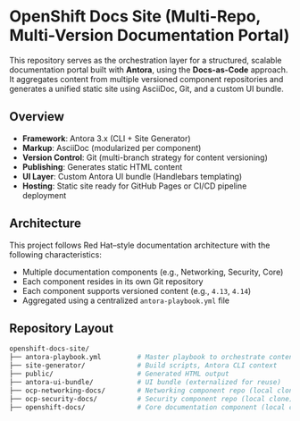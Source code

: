 # OpenShift Docs Site (Multi-Repo, Multi-Version Documentation Portal)

This repository serves as the orchestration layer for a structured, scalable documentation portal built with **Antora**, using the **Docs-as-Code** approach. It aggregates content from multiple versioned component repositories and generates a unified static site using AsciiDoc, Git, and a custom UI bundle.

## Overview

- **Framework**: Antora 3.x (CLI + Site Generator)
- **Markup**: AsciiDoc (modularized per component)
- **Version Control**: Git (multi-branch strategy for content versioning)
- **Publishing**: Generates static HTML content
- **UI Layer**: Custom Antora UI bundle (Handlebars templating)
- **Hosting**: Static site ready for GitHub Pages or CI/CD pipeline deployment

## Architecture

This project follows Red Hat–style documentation architecture with the following characteristics:

- Multiple documentation components (e.g., Networking, Security, Core)
- Each component resides in its own Git repository
- Each component supports versioned content (e.g., `4.13`, `4.14`)
- Aggregated using a centralized `antora-playbook.yml` file

## Repository Layout

```bash
openshift-docs-site/
├── antora-playbook.yml         # Master playbook to orchestrate content
├── site-generator/             # Build scripts, Antora CLI context
├── public/                     # Generated HTML output
├── antora-ui-bundle/           # UI bundle (externalized for reuse)
├── ocp-networking-docs/        # Networking component repo (local clone)
├── ocp-security-docs/          # Security component repo (local clone)
├── openshift-docs/             # Core documentation component (local clone)
